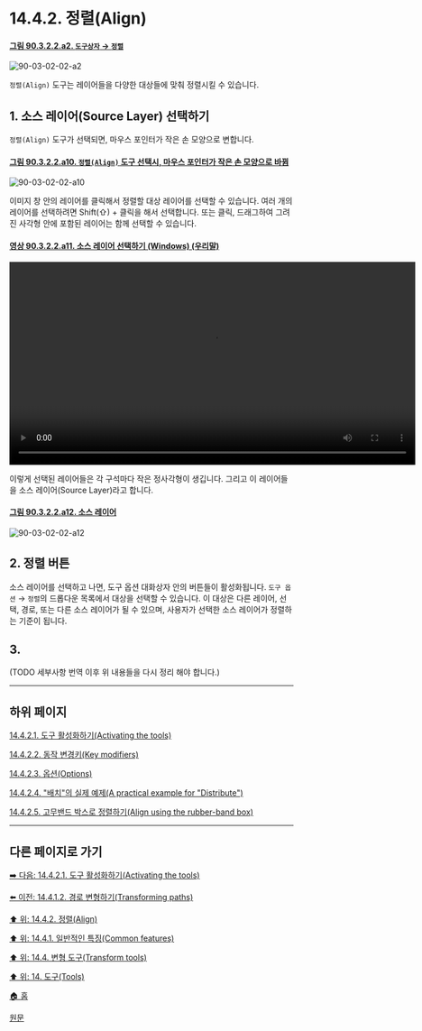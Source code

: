 # 14.4.2. 정렬(Align)

<a id="90-03-02-02-a2"></a>

#### [그림 90.3.2.2.a2. `도구상자` → `정렬`](./90-03-02-02-alignment.md#90-03-02-02-a2)
![90-03-02-02-a2](https://github.com/wonder13662/gimp/assets/15767104/8d4dc2f9-8480-4ed7-9682-a71e65076e84)

`정렬(Align)` 도구는 레이어들을 다양한 대상들에 맞춰 정렬시킬 수 있습니다.

## 1. 소스 레이어(Source Layer) 선택하기 
`정렬(Align)` 도구가 선택되면, 마우스 포인터가 작은 손 모양으로 변합니다.

<a id="90-03-02-02-a10"></a>

#### [그림 90.3.2.2.a10. `정렬(Align)` 도구 선택시, 마우스 포인터가 작은 손 모양으로 바뀜](./90-03-02-02-alignment.md#90-03-02-02-a10)
![90-03-02-02-a10](https://github.com/wonder13662/gimp/assets/15767104/ec6c2ee4-7087-4600-b1fd-094766c43cbc)

이미지 창 안의 레이어를 클릭해서 정렬할 대상 레이어를 선택할 수 있습니다. 여러 개의 레이어를 선택하려면 Shift(⇧) + 클릭을 해서 선택합니다. 또는 클릭, 드래그하여 그려진 사각형 안에 포함된 레이어는 함께 선택할 수 있습니다.

<a id="90-03-02-02-a11"></a>

#### [영상 90.3.2.2.a11. 소스 레이어 선택하기 (Windows) (우리말)](./90-03-02-02-alignment.md#90-03-02-02-a11)
<video controls="controls" width="720" src="https://github.com/wonder13662/gimp/assets/15767104/c4394be8-e909-40ac-bbdb-2001d62e2ca3"></video>

이렇게 선택된 레이어들은 각 구석마다 작은 정사각형이 생깁니다. 그리고 이 레이어들을 소스 레이어(Source Layer)라고 합니다.

<a id="90-03-02-02-a12"></a>

#### [그림 90.3.2.2.a12. 소스 레이어](./90-03-02-02-alignment.md#90-03-02-02-a12)
![90-03-02-02-a12](https://github.com/wonder13662/gimp/assets/15767104/8ab2f216-1155-4875-866f-ca4ec0bc18f3)

## 2. 정렬 버튼 
소스 레이어를 선택하고 나면, 도구 옵션 대화상자 안의 버튼들이 활성화됩니다. `도구 옵션` → `정렬`의 드롭다운 목록에서 대상을 선택할 수 있습니다. 이 대상은 다른 레이어, 선택, 경로, 또는 다른 소스 레이어가 될 수 있으며, 사용자가 선택한 소스 레이어가 정렬하는 기준이 됩니다.

## 3. 

(TODO 세부사항 번역 이후 위 내용들을 다시 정리 해야 합니다.)

***

## 하위 페이지

[14.4.2.1. 도구 활성화하기(Activating the tools)](./14-04-02-01-activating_the_tool.md)

[14.4.2.2. 동작 변경키(Key modifiers)](./14-04-02-02-key_modifiers.md)

[14.4.2.3. 옵션(Options)](./14-04-02-03-00-options.md)

[14.4.2.4. "배치"의 실제 예제(A practical example for "Distribute")](./14-04-02-04-a_practical_example_for_distribute.md)

[14.4.2.5. 고무밴드 박스로 정렬하기(Align using the rubber-band box)](./14-04-02-05-align_using_the_rubber_band_box.md)

***

## 다른 페이지로 가기

[➡️ 다음: 14.4.2.1. 도구 활성화하기(Activating the tools)](./14-04-02-01-activating_the_tool.md)

[⬅️ 이전: 14.4.1.2. 경로 변형하기(Transforming paths)](./14-04-01-02-transforming_paths.md)

[⬆️ 위: 14.4.2. 정렬(Align)](./14-04-02-00-align.md)

[⬆️ 위: 14.4.1. 일반적인 특징(Common features)](./14-04-01-00-common-features.md)

[⬆️ 위: 14.4. 변형 도구(Transform tools)](./14-04-00-transform-tools.md)

[⬆️ 위: 14. 도구(Tools)](./14-00-tools.md)

[🏠 홈](./00-home.md)

[원문](https://docs.gimp.org/2.10/ko/gimp-tool-align.html)